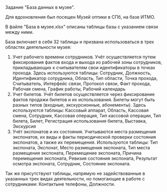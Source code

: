 Задание "База данных в музее".

Для вдохновления был посещен Музей оптики в СПб, на базе ИТМО.

В файле "База в музее.xlsx" описаны таблицы базы с указанием связи между ними.

База включает в себя 32 таблицы и призвана использоваться в трех областях деятельности музея:

1. Учет рабочего времени сотрудников.
   Учёт осуществляется путем фиксирования фактов входа и выхода из рабочей зоны сотрудников, прикладывающих к считывателям свои идентификаторы в точках прохода.
   Здесь используются таблицы: Сотрудник, Должность, Идентификатор сотрудника, Область, Тип области, Точка прохода, Считыватель, Интерфейс связи, Протокол связи, Факт прохода, Рабочая смена, График работы, Рабочий календарь
2. Учет билетов.
   Учёт билетов осуществляется через фиксирование фактов продажи билетов и их использования. Билеты могут быть разных типов (входные, экскурсионные, абонементы).
   Здесь используются таблицы: Кассовый аппарат, Область, Кассовая смена, Сотрудник, Кассовая операция, Тип кассовой операции, Тип билета, Билет, Регистрация использования билета, Выставка, Экскурсия
3. Учёт экспонатов и их состояния.
   Учитываются места размещения экспонатов, их виды и факты периодической проверки состояния экспонатов, а также их перемещения.
   Используются таблицы: Тип экспоната, Экспонат, Место размещения экспоната, Тип места размещения экспоната, Перемещение экспоната, Причина перемещения экспоната, Ревизия состояния экспоната, Результат осмотра экспоната, Сотрудник, Состояние экспоната.

Так же присутствуют таблицы, напрямую не задействованные в указанных трех видах деятельности, но помогающие в работе с сотрудниками: Контактыне телефоны, Должности.
